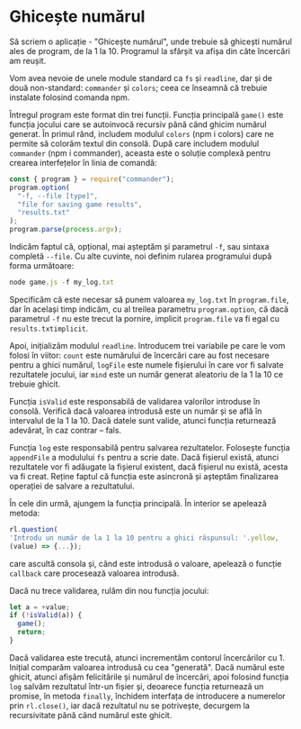 # Ghicește numărul

Să scriem o aplicație - "Ghicește numărul", unde trebuie să ghicești numărul ales de program, de la 1 la 10. Programul la sfârșit va afișa din câte încercări am reușit.

Vom avea nevoie de unele module standard ca `fs` și `readline`, dar și de două non-standard: `commander` și `colors`; ceea ce înseamnă că trebuie instalate folosind comanda npm.

Întregul program este format din trei funcții. Funcția principală `game()` este funcția jocului care se autoinvocă recursiv până când ghicim numărul generat. În primul rând, includem modulul `colors` (npm i colors) care ne permite să colorăm textul din consolă. După care includem modulul `commander` (npm i commander), aceasta este o soluție complexă pentru crearea interfețelor în linia de comandă:

```js
const { program } = require("commander");
program.option(
  "-f, --file [type]",
  "file for saving game results",
  "results.txt"
);
program.parse(process.argv);
```

Indicăm faptul că, opțional, mai așteptăm și parametrul `-f`, sau sintaxa completă `--file`. Cu alte cuvinte, noi definim rularea programului după forma următoare:

```js
node game.js -f my_log.txt
```

Specificăm că este necesar să punem valoarea `my_log.txt` în `program.file`, dar în același timp indicăm, cu al treilea parametru `program.option`, că dacă parametrul `-f` nu este trecut la pornire, implicit `program.file` va fi egal cu `results.txtimplicit`.

Apoi, inițializăm modulul `readline`. Introducem trei variabile pe care le vom folosi în viitor: `count` este numărului de încercări care au fost necesare pentru a ghici numărul, `logFile` este numele fișierului în care vor fi salvate rezultatele jocului, iar `mind` este un număr generat aleatoriu de la 1 la 10 ce trebuie ghicit.

Funcția `isValid` este responsabilă de validarea valorilor introduse în consolă. Verifică dacă valoarea introdusă este un număr și se află în intervalul de la 1 la 10. Dacă datele sunt valide, atunci funcția returnează adevărat, în caz contrar – fals.

Funcția `log` este responsabilă pentru salvarea rezultatelor. Folosește funcția `appendFile` a modulului `fs` pentru a scrie date. Dacă fișierul există, atunci rezultatele vor fi adăugate la fișierul existent, dacă fișierul nu există, acesta va fi creat. Reține faptul că funcția este asincronă și așteptăm finalizarea operației de salvare a rezultatului.

În cele din urmă, ajungem la funcția principală. În interior se apelează metoda:

```js
rl.question(
'Introdu un număr de la 1 la 10 pentru a ghici răspunsul: '.yellow,
(value) => {...});
```

care ascultă consola și, când este introdusă o valoare, apelează o funcție `callback` care procesează valoarea introdusă.

Dacă nu trece validarea, rulăm din nou funcția jocului:

```js
let a = +value;
if (!isValid(a)) {
  game();
  return;
}
```

Dacă validarea este trecută, atunci incrementăm contorul încercărilor cu 1. Inițial comparăm valoarea introdusă cu cea "generată". Dacă numărul este ghicit, atunci afișăm felicitările și numărul de încercări, apoi folosind funcția `log` salvăm rezultatul într-un fișier și, deoarece funcția returnează un promise, în metoda `finally`, închidem interfața de introducere a numerelor prin `rl.close()`, iar dacă rezultatul nu se potrivește, decurgem la recursivitate până când numărul este ghicit.
